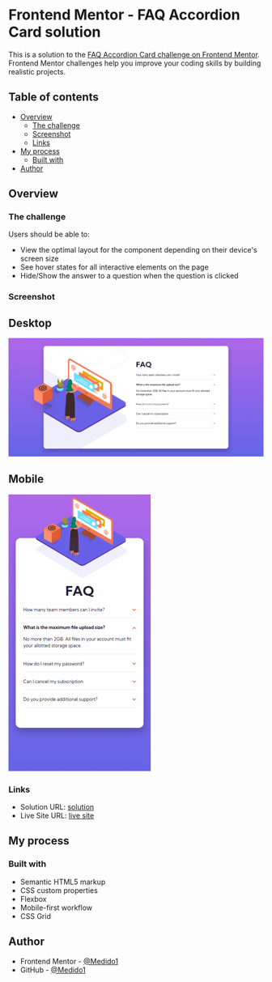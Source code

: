 # Frontend Mentor - FAQ Accordion Card  solution

This is a solution to the [FAQ Accordion Card challenge on Frontend Mentor](https://www.frontendmentor.io/challenges/faq-accordion-card-XlyjD0Oam/hub). Frontend Mentor challenges help you improve your coding skills by building realistic projects. 

## Table of contents

- [Overview](#overview)
  - [The challenge](#the-challenge)
  - [Screenshot](#screenshot)
  - [Links](#links)
- [My process](#my-process)
  - [Built with](#built-with)
- [Author](#author)

## Overview

### The challenge

Users should be able to:

- View the optimal layout for the component depending on their device's screen size
- See hover states for all interactive elements on the page
- Hide/Show the answer to a question when the question is clicked

### Screenshot

  ## Desktop 
  ![](./Screenshots/desktopScreenShot.png)

  ## Mobile 
  ![](./Screenshots/mobileScreenShot.png)

### Links

- Solution URL: [solution](https://github.com/Medido1/Frontend-Mentor-FAQ-Accordion-Card)
- Live Site URL: [live site]()

## My process

### Built with

- Semantic HTML5 markup
- CSS custom properties
- Flexbox
- Mobile-first workflow
- CSS Grid

## Author

- Frontend Mentor - [@Medido1](https://www.frontendmentor.io/profile/Medido1)
- GitHub - [@Medido1](https://github.com/Medido1)

